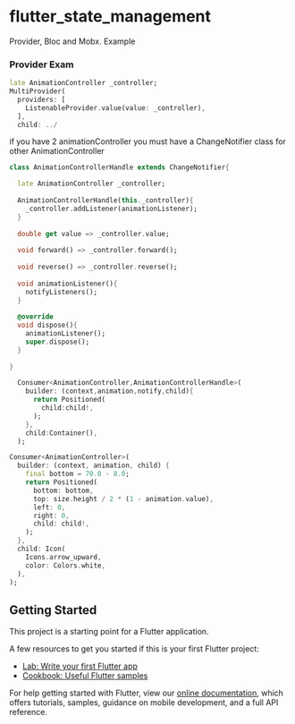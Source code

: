 # flutter_state_management

Provider, Bloc and Mobx. Example 

### Provider Exam

```dart
late AnimationController _controller;
MultiProvider(
  providers: [
    ListenableProvider.value(value: _controller),
  ],
  child: ../
```
if you have 2 animationController you must have a ChangeNotifier class for other AnimationController

```dart
class AnimationControllerHandle extends ChangeNotifier{

  late AnimationController _controller;
  
  AnimationControllerHandle(this._controller){
    _controller.addListener(animationListener);
  }
  
  double get value => _controller.value;
  
  void forward() => _controller.forward();
  
  void reverse() => _controller.reverse();
  
  void animationListener(){
    notifyListeners();
  }
  
  @override
  void dispose(){
    animationListener();
    super.dispose();
  }
  
}
```
```dart
  Consumer<AnimationController,AnimationControllerHandle>(
    builder: (context,animation,notify,child){
      return Positioned(
        child:child!,
      );
    },
    child:Container(),
  );
```
```dart
Consumer<AnimationController>(
  builder: (context, animation, child) {
    final bottom = 70.0 - 8.0;
    return Positioned(
      bottom: bottom,
      top: size.height / 2 * (1 - animation.value),
      left: 0,
      right: 0,
      child: child!,
    );
  },
  child: Icon(
    Icons.arrow_upward,
    color: Colors.white,
  ),
);
```

## Getting Started

This project is a starting point for a Flutter application.

A few resources to get you started if this is your first Flutter project:

- [Lab: Write your first Flutter app](https://flutter.dev/docs/get-started/codelab)
- [Cookbook: Useful Flutter samples](https://flutter.dev/docs/cookbook)

For help getting started with Flutter, view our
[online documentation](https://flutter.dev/docs), which offers tutorials,
samples, guidance on mobile development, and a full API reference.
